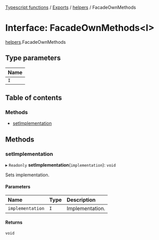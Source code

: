 [Typescript functions](../index.md) / [Exports](../modules.md) / [helpers](../modules/helpers.md) / FacadeOwnMethods

# Interface: FacadeOwnMethods<I\>

[helpers](../modules/helpers.md).FacadeOwnMethods

## Type parameters

| Name |
| :------ |
| `I` |

## Table of contents

### Methods

- [setImplementation](helpers.FacadeOwnMethods.md#setimplementation)

## Methods

### setImplementation

▸ `Readonly` **setImplementation**(`implementation`): `void`

Sets implementation.

#### Parameters

| Name | Type | Description |
| :------ | :------ | :------ |
| `implementation` | `I` | Implementation. |

#### Returns

`void`
